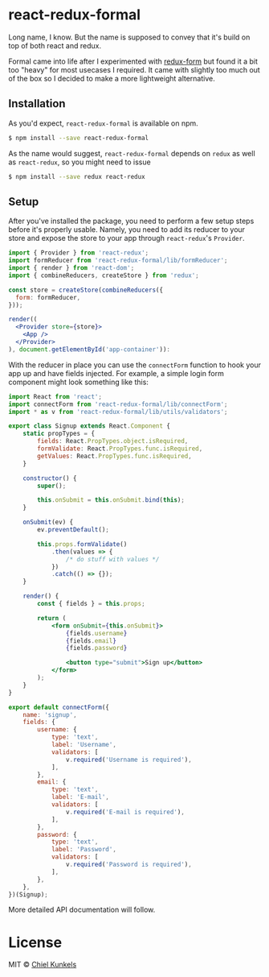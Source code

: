 # react-redux-formal

Long name, I know. But the name is supposed to convey that it's build on top of
both react and redux.

Formal came into life after I experimented with [redux-form][redux-form] but
found it a bit too "heavy" for most usecases I required. It came with slightly
too much out of the box so I decided to make a more lightweight alternative.

[redux-form]: https://github.com/erikras/redux-form

## Installation

As you'd expect, `react-redux-formal` is available on npm.

```bash
$ npm install --save react-redux-formal
```

As the name would suggest, `react-redux-formal` depends on `redux` as well as
`react-redux`, so you might need to issue

```bash
$ npm install --save redux react-redux
```

## Setup

After you've installed the package, you need to perform a few setup steps before
it's properly usable. Namely, you need to add its reducer to your store and
expose the store to your app through `react-redux`'s `Provider`.

```jsx
import { Provider } from 'react-redux';
import formReducer from 'react-redux-formal/lib/formReducer';
import { render } from 'react-dom';
import { combineReducers, createStore } from 'redux';

const store = createStore(combineReducers({
  form: formReducer,
}));

render((
  <Provider store={store}>
    <App />
  </Provider>
), document.getElementById('app-container')):
```

With the reducer in place you can use the `connectForm` function to hook your
app up and have fields injected. For example, a simple login form component
might look something like this:

```jsx
import React from 'react';
import connectForm from 'react-redux-formal/lib/connectForm';
import * as v from 'react-redux-formal/lib/utils/validators';

export class Signup extends React.Component {
	static propTypes = {
		fields: React.PropTypes.object.isRequired,
		formValidate: React.PropTypes.func.isRequired,
		getValues: React.PropTypes.func.isRequired,
	}

	constructor() {
		super();

		this.onSubmit = this.onSubmit.bind(this);
	}

	onSubmit(ev) {
		ev.preventDefault();

		this.props.formValidate()
			.then(values => {
				/* do stuff with values */
			})
			.catch(() => {});
	}

	render() {
		const { fields } = this.props;

		return (
			<form onSubmit={this.onSubmit}>
				{fields.username}
				{fields.email}
				{fields.password}

				<button type="submit">Sign up</button>
			</form>
		);
	}
}

export default connectForm({
	name: 'signup',
	fields: {
		username: {
			type: 'text',
			label: 'Username',
			validators: [
				v.required('Username is required'),
			],
		},
		email: {
			type: 'text',
			label: 'E-mail',
			validators: [
				v.required('E-mail is required'),
			],
		},
		password: {
			type: 'text',
			label: 'Password',
			validators: [
				v.required('Password is required'),
			],
		},
	},
})(Signup);
```

More detailed API documentation will follow.

# License

MIT © [Chiel Kunkels](http://kunkels.me/)
